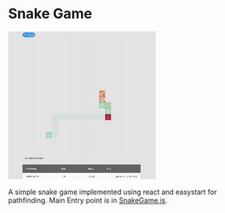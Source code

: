 # Snake Game

![demo](../../data/snake.gif)

A simple snake game implemented using react and easystart for pathfinding.
Main Entry point is in [SnakeGame.js](./SnakeGame.js).

